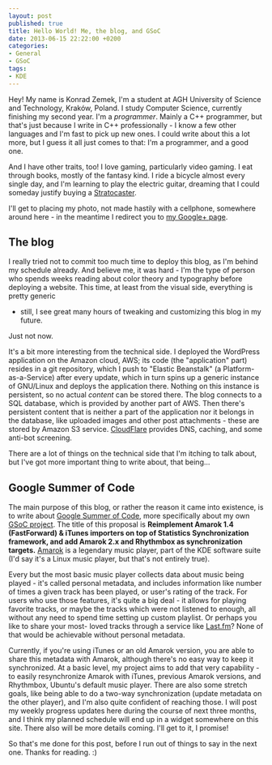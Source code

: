 ```yaml
---
layout: post
published: true
title: Hello World! Me, the blog, and GSoC
date: 2013-06-15 22:22:00 +0200
categories:
- General
- GSoC
tags:
- KDE
---
```


Hey! My name is Konrad Zemek, I'm a student at AGH University of Science and
Technology, Kraków, Poland. I study Computer Science, currently finishing my
second year. I'm a *programmer*. Mainly a C++ programmer, but that's just
because I write in C++ professionally - I know a few other languages and I'm
fast to pick up new ones. I could write about this a lot more, but I guess it
all just comes to that: I'm a programmer, and a good one.

And I have other traits, too! I love gaming, particularly video gaming. I eat
through books, mostly of the fantasy kind. I ride a bicycle almost every single
day, and I'm learning to play the electric guitar, dreaming that I could someday
justify buying a [Stratocaster].

I'll get to placing my photo, not made hastily with a cellphone, somewhere
around here - in the meantime I redirect you to [my Google+ page].

## The blog

I really tried not to commit too much time to deploy this blog, as I'm behind my
schedule already. And believe me, it was hard - I'm the type of person who
spends weeks reading about color theory and typography before deploying a
website. This time, at least from the visual side, everything is pretty generic
- still, I see great many hours of tweaking and customizing this blog in my
future.

Just not now.

It's a bit more interesting from the technical side. I deployed the WordPress
application on the Amazon cloud, AWS; its code (the "application" part) resides
in a git repository, which I push to "Elastic Beanstalk" (a Platform-
as-a-Service) after every update, which in turn spins up a generic instance of
GNU/Linux and deploys the application there. Nothing on this instance is
persistent, so no actual *content* can be stored there. The blog connects to a
SQL database, which is provided by another part of AWS. Then there's persistent
content that is neither a part of the application nor it belongs in the
database, like uploaded images and other post attachments - these are stored by
Amazon S3 service. [CloudFlare] provides DNS, caching, and some anti-bot
screening.

There are a lot of things on the technical side that I'm itching to talk about,
but I've got more important thing to write about, that being...

## Google Summer of Code

The main purpose of this blog, or rather the reason it came into existence, is
to write about [Google Summer of Code], more specifically about my own [GSoC
project]. The title of this proposal is **Reimplement Amarok 1.4 (FastForward) &
iTunes importers on top of Statistics Synchronization framework, and add Amarok
2.x and Rhythmbox as synchronization targets.** [Amarok] is a legendary music
player, part of the KDE software suite (I'd say it's a Linux music player, but
that's not entirely true).

Every but the most basic music player collects data about music being played -
it's called personal metadata, and includes information like number of times a
given track has been played, or user's rating of the track. For users who use
those features, it's quite a big deal - it allows for playing favorite tracks,
or maybe the tracks which were not listened to enough, all without any need to
spend time setting up custom playlist. Or perhaps you like to share your most-
loved tracks through a service like [Last.fm]? None of that would be achievable
without personal metadata.

Currently, if you're using iTunes or an old Amarok version, you are able to
share this metadata with Amarok, although there's no easy way to keep it
synchronized. At a basic level, my project aims to add that very capability - to
easily resynchronize Amarok with iTunes, previous Amarok versions, and
Rhythmbox, Ubuntu's default music player. There are also some stretch goals,
like being able to do a two-way synchronization (update metadata on the other
player), and I'm also quite confident of reaching those. I will post my weekly
progress updates here during the course of next three months, and I think my
planned schedule will end up in a widget somewhere on this site. There also will
be more details coming. I'll get to it, I promise!

So that's me done for this post, before I run out of things to say in the next
one. Thanks for reading. :)

[Stratocaster]: http://assets.fender.com/frl/1e81a4473f5b6d3b790bee5b5e61aa7d/generated/86ceb3c861ac3d7b0737b2ccde488ca3.png
[my Google+ page]: https://plus.google.com/113823919880489418232
[Cloudflare]: https://cloudflare.com
[Google Summer of Code]: https://www.google-melange.com/gsoc/homepage/google/gsoc2013
[GSoC project]: https://www.google-melange.com/gsoc/project/details/google/gsoc2013/kzemek/5662278724616192
[Amarok]: https://amarok.kde.org
[Last.fm]: https://last.fm
